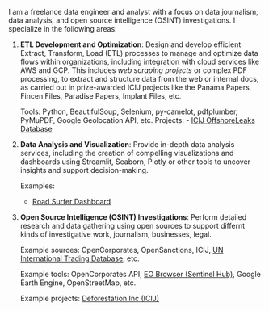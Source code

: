 <!--
.. title: Services
.. slug: services
.. date: 2025-05-05 21:46:12 UTC+02:00
.. tags: data analysis, data engineering, data visualization, data journalism, osint, research, graph database
.. category: services
.. link: 
.. description: 
.. type: text
-->

I am a freelance data engineer and analyst with a focus on data journalism, data analysis, and open source intelligence (OSINT) investigations. I specialize in the following areas:

1. **ETL Development and Optimization**: Design and develop efficient Extract, Transform, Load (ETL) processes to manage and optimize data flows within organizations, including integration with cloud services like AWS and GCP. This includes _web scraping projects_ or complex PDF processing, to extract and structure data from the web or internal docs, as carried out in prize-awarded ICIJ projects like the Panama Papers, Fincen Files, Paradise Papers, Implant Files, etc. 

    Tools: Python, BeautifulSoup, Selenium, py-camelot, pdfplumber, PyMuPDF, Google Geolocation API, etc.
    Projects:
        - [ICIJ OffshoreLeaks Database](https://offshoreleaks.icij.org/)


1. **Data Analysis and Visualization**: Provide in-depth data analysis services, including the creation of compelling visualizations and dashboards using Streamlit, Seaborn, Plotly or other tools to uncover insights and support decision-making.

    Examples: 
    
    - [Road Surfer Dashboard](https://roadsurfer-dashboard-891726790351.europe-southwest1.run.app>)

1. **Open Source Intelligence (OSINT) Investigations**: Perform detailed research and data gathering using open sources to support differnt kinds of investigative work, journalism, businesses, legal. 
    
    Example sources: OpenCorporates, OpenSanctions, ICIJ, [UN International Trading Database](https://comtrade.un.org/), etc.
    
    Example tools: OpenCorporates API, [EO Browser (Sentinel Hub)](https://apps.sentinel-hub.com/eo-browser/), Google Earth Engine, OpenStreetMap, etc.
    
    Example projects: [Deforestation Inc (ICIJ)](https://www.icij.org/investigations/deforestation-inc/myanmars-controversial-timber-trade-persists-despite-western-sanctions/)
